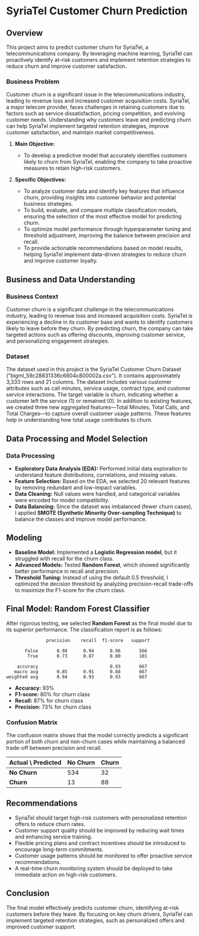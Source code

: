 # SyriaTel Customer Churn Prediction

## Overview
This project aims to predict customer churn for SyriaTel, a telecommunications company. By leveraging machine learning, SyriaTel can proactively identify at-risk customers and implement retention strategies to reduce churn and improve customer satisfaction.

### Business Problem
Customer churn is a significant issue in the telecommunications industry, leading to revenue loss and increased customer acquisition costs. SyriaTel, a major telecom provider, faces challenges in retaining customers due to factors such as service dissatisfaction, pricing competition, and evolving customer needs. Understanding why customers leave and predicting churn can help SyriaTel implement targeted retention strategies, improve customer satisfaction, and maintain market competitiveness.

1. **Main Objective:**
   - To develop a predictive model that accurately identifies customers likely to churn from SyriaTel, enabling the company to take proactive measures to retain high-risk customers.

2. **Specific Objectives:**
   - To analyze customer data and identify key features that influence churn, providing insights into customer behavior and potential business strategies.
   - To build, evaluate, and compare multiple classification models, ensuring the selection of the most effective model for predicting churn.
   - To optimize model performance through hyperparameter tuning and threshold adjustment, improving the balance between precision and recall.
   - To provide actionable recommendations based on model results, helping SyriaTel implement data-driven strategies to reduce churn and improve customer loyalty.

## Business and Data Understanding

### Business Context
Customer churn is a significant challenge in the telecommunications industry, leading to revenue loss and increased acquisition costs. SyriaTel is experiencing a decline in its customer base and wants to identify customers likely to leave before they churn. By predicting churn, the company can take targeted actions such as offering discounts, improving customer service, and personalizing engagement strategies.

### Dataset
The dataset used in this project is the SyriaTel Customer Churn Dataset ("bigml_59c28831336c6604c800002a.csv"). It contains approximately 3,333 rows and 21 columns.
The dataset includes various customer attributes such as call minutes, service usage, contract type, and customer service interactions. The target variable is churn, indicating whether a customer left the service (1) or remained (0).
In addition to existing features, we created three new aggregated features—Total Minutes, Total Calls, and Total Charges—to capture overall customer usage patterns. These features help in understanding how total usage contributes to churn.

## Data Processing and Model Selection

### Data Processing
- **Exploratory Data Analysis (EDA):** Performed initial data exploration to understand feature distributions, correlations, and missing values. 
- **Feature Selection:** Based on the EDA, we selected 20 relevant features by removing redundant and low-impact variables.
- **Data Cleaning:** Null values were handled, and categorical variables were encoded for model compatibility.
- **Data Balancing:** Since the dataset was imbalanced (fewer churn cases), I applied **SMOTE (Synthetic Minority Over-sampling Technique)** to balance the classes and improve model performance.

## Modeling
- **Baseline Model:** Implemented a **Logistic Regression model**, but it struggled with recall for the churn class.
- **Advanced Models:** Tested **Random Forest**, which showed significantly better performance in recall and precision.
- **Threshold Tuning:** Instead of using the default 0.5 threshold, I optimized the decision threshold by analyzing precision-recall trade-offs to maximize the F1-score for the churn class.

## Final Model: Random Forest Classifier

After rigorous testing, we selected **Random Forest** as the final model due to its superior performance. The classification report is as follows:

```
               precision    recall  f1-score   support

       False       0.98      0.94      0.96       566
        True       0.73      0.87      0.80       101

    accuracy                           0.93       667
   macro avg       0.85      0.91      0.88       667
weighted avg       0.94      0.93      0.93       667
```

- **Accuracy:** 93%
- **F1-score:** 80% for churn class
- **Recall:** 87% for churn class
- **Precision:** 73% for churn class

### Confusion Matrix

The confusion matrix shows that the model correctly predicts a significant portion of both churn and non-churn cases while maintaining a balanced trade-off between precision and recall.

| Actual \ Predicted | No Churn | Churn |
|-------------------|---------|------|
| **No Churn**     | 534     | 32   |
| **Churn**        | 13      | 88   |

## Recommendations
- SyriaTel should target high-risk customers with personalized retention offers to reduce churn rates.
- Customer support quality should be improved by reducing wait times and enhancing service training.
- Flexible pricing plans and contract incentives should be introduced to encourage long-term commitments.
- Customer usage patterns should be monitored to offer proactive service recommendations.
- A real-time churn monitoring system should be deployed to take immediate action on high-risk customers.

## Conclusion
The final model effectively predicts customer churn, identifying at-risk customers before they leave. By focusing on key churn drivers, SyriaTel can implement targeted retention strategies, such as personalized offers and improved customer support.